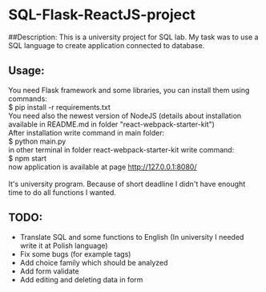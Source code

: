# SQL-Flask-ReactJS-project

##Description:
This is a university project for SQL lab. My task was to use a SQL language to create application connected to database.


## Usage:
You need Flask framework and some libraries, you can install them using commands: <br />
$ pip install -r requirements.txt <br />
You need also the newest version of NodeJS (details about installation available in README.md in folder "react-webpack-starter-kit") <br />
After installation write command in main folder:
<br />
$ python main.py
<br />
in other terminal in folder react-webpack-starter-kit write command: <br />
$ npm start <br />
now application is available at page http://127.0.0.1:8080/
<br />
<br />
It's university program. Because of short deadline I didn't have enought time to do all functions I wanted. 
<br />

## TODO: <br />
* Translate SQL and some functions to English (In university I needed write it at Polish language) <br />
* Fix some bugs (for example tags) <br />
* Add choice family which should be analyzed <br />
* Add form validate <br />
* Add editing and deleting data in form <br />

